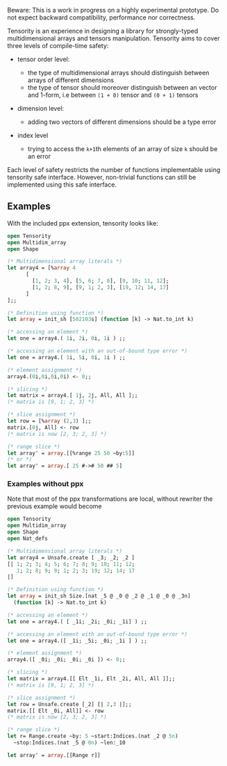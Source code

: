Beware: This is a work in progress on a highly experimental prototype.
Do not expect backward compatibility, performance nor correctness.


Tensority is an experience in designing a library for strongly-typed
multidimensional arrays and tensors manipulation. Tensority aims to
cover three levels of compile-time safety:

* tensor order level:
  * the type of multidimensional arrays should distinguish between
    arrays of different dimensions
  * the type of tensor should moreover distinguish between an vector and 1-form,
  i.e between `(1 + 0)` tensor and `(0 + 1)` tensors

* dimension level:
  * adding two vectors of different dimensions should be a type error

* index level
  * trying to access the `k+1`th elements of an array of size `k` should be
  an error

Each level of safety restricts the number of functions implementable using
tensority safe interface. However, non-trivial functions can still be
implemented using this safe interface.


## Examples

With the included ppx extension, tensority looks like:

```OCaml
open Tensority
open Multidim_array
open Shape

(* Multidimensional array literals *)
let array4 = [%array 4
      [
        [1, 2; 3, 4], [5, 6; 7, 8], [9, 10; 11, 12];
        [1, 2; 8, 9], [9, 1; 2, 3], [19, 12; 14, 17]
      ]
];;

(* Definition using function *)
let array = init_sh [502103s] (function [k] -> Nat.to_int k)

(* accessing an element *)
let one = array4.( 1i, 2i, 0i, 1i ) ;;

(* accessing an element with an out-of-bound type error *)
let one = array4.( 1i, 5i, 0i, 1i ) ;;

(* element assignment *)
array4.(0i,0i,0i,0i) <- 0;;

(* slicing *)
let matrix = array4.[ 1j, 2j, All, All ];;
(* matrix is [9, 1; 2, 3] *)

(* slice assignment *)
let row = [%array (2,3) ];;
matrix.[0j, All] <- row
(* matrix is now [2, 3; 2, 3] *)

(* range slice *)
let array' = array.[[%range 25 50 ~by:5]]
(* or *)
let array' = array.[ 25 #-># 50 ## 5]


```

### Examples without ppx

Note that most of the ppx transformations are local, without
rewriter the previous example would become

```OCaml
open Tensority
open Multidim_array
open Shape
open Nat_defs

(* Multidimensional array literals *)
let array4 = Unsafe.create [ _3; _2; _2 ]
[| 1; 2; 3; 4; 5; 6; 7; 8; 9; 10; 11; 12;
   1; 2; 8; 9; 9; 1; 2; 3; 19; 12; 14; 17
|]

(* Definition using function *)
let array = init_sh Size.[nat _5 @ _0 @ _2 @ _1 @ _0 @ _3n]
  (function [k] -> Nat.to_int k)

(* accessing an element *)
let one = array4.( [ _1i; _2i; _0i; _1i] ) ;;

(* accessing an element with an out-of-bound type error *)
let one = array4.([ _1i; _5i; _0i; _1i ] ) ;;

(* element assignment *)
array4.([ _0i; _0i; _0i; _0i ]) <- 0;;

(* slicing *)
let matrix = array4.[[ Elt _1i, Elt _2i, All, All ]];;
(* matrix is [9, 1; 2, 3] *)

(* slice assignment *)
let row = Unsafe.create [_2] [| 2,3 |];;
matrix.[[ Elt _0i, All]] <- row
(* matrix is now [2, 3; 2, 3] *)

(* range slice *)
let r= Range.create ~by: 5 ~start:Indices.(nat _2 @ 5n)
  ~stop:Indices.(nat _5 @ 0n) ~len:_10

let array' = array.[[Range r]]

```
